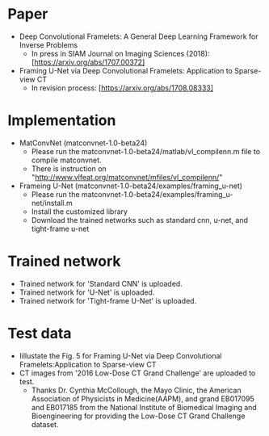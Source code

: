 Paper
===============
* Deep Convolutional Framelets: A General Deep Learning Framework for Inverse Problems
  * In press in SIAM Journal on Imaging Sciences (2018): [https://arxiv.org/abs/1707.00372]
* Framing U-Net via Deep Convolutional Framelets: Application to Sparse-view CT
  * In revision process: [https://arxiv.org/abs/1708.08333]

Implementation
===============
* MatConvNet (matconvnet-1.0-beta24)
  * Please run the matconvnet-1.0-beta24/matlab/vl_compilenn.m file to compile matconvnet.
  * There is instruction on "http://www.vlfeat.org/matconvnet/mfiles/vl_compilenn/"
* Frameing U-Net (matconvnet-1.0-beta24/examples/framing_u-net)
  * Please run the matconvnet-1.0-beta24/examples/framing_u-net/install.m
  * Install the customized library
  * Download the trained networks such as standard cnn, u-net, and tight-frame u-net

Trained network
===============
* Trained network for 'Standard CNN' is uploaded.
* Trained network for 'U-Net' is uploaded.
* Trained network for 'Tight-frame U-Net' is uploaded.

Test data
===============
* Iillustate the Fig. 5 for Framing U-Net via Deep Convolutional Framelets:Application to Sparse-view CT
* CT images from '2016 Low-Dose CT Grand Challenge' are uploaded to test.
  * Thanks Dr. Cynthia McCollough, the Mayo Clinic, the American Association of Physicists in Medicine(AAPM), and grand EB017095 and EB017185 from the National Institute of Biomedical Imaging and Bioengineering for providing the Low-Dose CT Grand Challenge dataset.

